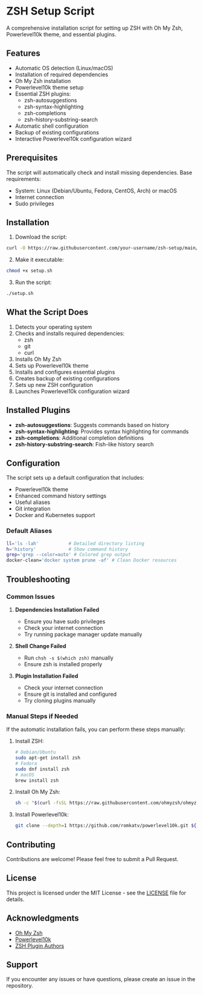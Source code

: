 # ZSH Setup Script

A comprehensive installation script for setting up ZSH with Oh My Zsh, Powerlevel10k theme, and essential plugins.

## Features

- Automatic OS detection (Linux/macOS)
- Installation of required dependencies
- Oh My Zsh installation
- Powerlevel10k theme setup
- Essential ZSH plugins:
  - zsh-autosuggestions
  - zsh-syntax-highlighting
  - zsh-completions
  - zsh-history-substring-search
- Automatic shell configuration
- Backup of existing configurations
- Interactive Powerlevel10k configuration wizard

## Prerequisites

The script will automatically check and install missing dependencies. Base requirements:
- System: Linux (Debian/Ubuntu, Fedora, CentOS, Arch) or macOS
- Internet connection
- Sudo privileges

## Installation

1. Download the script:
```bash
curl -O https://raw.githubusercontent.com/your-username/zsh-setup/main/setup.sh
```

2. Make it executable:
```bash
chmod +x setup.sh
```

3. Run the script:
```bash
./setup.sh
```

## What the Script Does

1. Detects your operating system
2. Checks and installs required dependencies:
   - zsh
   - git
   - curl
3. Installs Oh My Zsh
4. Sets up Powerlevel10k theme
5. Installs and configures essential plugins
6. Creates backup of existing configurations
7. Sets up new ZSH configuration
8. Launches Powerlevel10k configuration wizard

## Installed Plugins

- **zsh-autosuggestions**: Suggests commands based on history
- **zsh-syntax-highlighting**: Provides syntax highlighting for commands
- **zsh-completions**: Additional completion definitions
- **zsh-history-substring-search**: Fish-like history search

## Configuration

The script sets up a default configuration that includes:
- Powerlevel10k theme
- Enhanced command history settings
- Useful aliases
- Git integration
- Docker and Kubernetes support

### Default Aliases

```bash
ll='ls -lah'           # Detailed directory listing
h='history'            # Show command history
grep='grep --color=auto' # Colored grep output
docker-clean='docker system prune -af' # Clean Docker resources
```

## Troubleshooting

### Common Issues

1. **Dependencies Installation Failed**
   - Ensure you have sudo privileges
   - Check your internet connection
   - Try running package manager update manually

2. **Shell Change Failed**
   - Run `chsh -s $(which zsh)` manually
   - Ensure zsh is installed properly

3. **Plugin Installation Failed**
   - Check your internet connection
   - Ensure git is installed and configured
   - Try cloning plugins manually

### Manual Steps if Needed

If the automatic installation fails, you can perform these steps manually:

1. Install ZSH:
   ```bash
   # Debian/Ubuntu
   sudo apt-get install zsh
   # Fedora
   sudo dnf install zsh
   # macOS
   brew install zsh
   ```

2. Install Oh My Zsh:
   ```bash
   sh -c "$(curl -fsSL https://raw.githubusercontent.com/ohmyzsh/ohmyzsh/master/tools/install.sh)"
   ```

3. Install Powerlevel10k:
   ```bash
   git clone --depth=1 https://github.com/romkatv/powerlevel10k.git ${ZSH_CUSTOM:-$HOME/.oh-my-zsh/custom}/themes/powerlevel10k
   ```

## Contributing

Contributions are welcome! Please feel free to submit a Pull Request.

## License

This project is licensed under the MIT License - see the [LICENSE](LICENSE) file for details.

## Acknowledgments

- [Oh My Zsh](https://ohmyz.sh/)
- [Powerlevel10k](https://github.com/romkatv/powerlevel10k)
- [ZSH Plugin Authors](https://github.com/zsh-users)

## Support

If you encounter any issues or have questions, please create an issue in the repository.